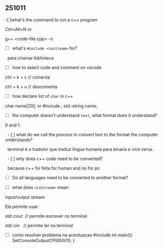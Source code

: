 ## 251011

-[ ]what's the command to run a c++ program

Ctrl+Alt+N or

g++ <code-file.cpp> -o <name-of-the-output>

- [ ] what's `#include <iostream>` for?

  para chamar biblioteca

- [ ] how to select code and comment on vscode

ctrl + k + c // comenta

ctrl + k + u // descomenta

- [ ] how declare list of `char` in c++

char name[20]; or #include <string>; std::string name;

- [ ] the computer doesn't understand `text`, what format does it understand?

0 and 1.

  - [ ] what do we call the process to convert text to the format the computer understands?

  terminal é o tradutor que traduz lingua humana para binaria e vice versa.

  - [ ] why does c++ code need to be converted?

  because c++ foi feita for human and no for pc

- [ ] Do all languages need to be converted to another format?

  

- [ ] what does `<iostream>` mean

input/output stream

Ela permite usar:

std::cout  // permite escrever no terminal

std::cin   // permite ler no terminal

- [ ] como resolver problema na acentuaçao
#include <windows>
int main(){
SetConsoleOutputCP(65001);
} 
